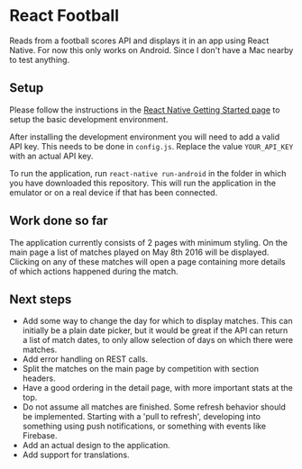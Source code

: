 # React Football

Reads from a football scores API and displays it in an app using React Native.
For now this only works on Android. Since I don't have a Mac nearby to test anything.

## Setup

Please follow the instructions in the [React Native Getting Started page](https://facebook.github.io/react-native/docs/getting-started.html)
to setup the basic development environment.

After installing the development environment you will need to add a valid API key. This needs to be
done in `config.js`. Replace the value `YOUR_API_KEY` with an actual API key.

To run the application, run `react-native run-android` in the folder in which you have downloaded
this repository. This will run the application in the emulator or on a real device if that has been
connected.

## Work done so far

The application currently consists of 2 pages with minimum styling. On the main page a list of
matches played on May 8th 2016 will be displayed. Clicking on any of these matches will open a
page containing more details of which actions happened during the match.

## Next steps

* Add some way to change the day for which to display matches. This can initially be a plain date
picker, but it would be great if the API can return a list of match dates, to only allow selection
of days on which there were matches.
* Add error handling on REST calls.
* Split the matches on the main page by competition with section headers.
* Have a good ordering in the detail page, with more important stats at the top.
* Do not assume all matches are finished. Some refresh behavior should be implemented. Starting
with a 'pull to refresh', developing into something using push notifications, or something with
events like Firebase.
* Add an actual design to the application.
* Add support for translations.
